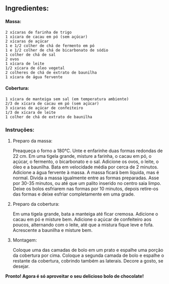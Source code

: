 ## Ingredientes:

#### Massa:

    2 xícaras de farinha de trigo
    1 xícara de cacau em pó (sem açúcar)
    2 xícaras de açúcar
    1 e 1/2 colher de chá de fermento em pó
    1 e 1/2 colher de chá de bicarbonato de sódio
    1 colher de chá de sal
    2 ovos
    1 xícara de leite
    1/2 xícara de óleo vegetal
    2 colheres de chá de extrato de baunilha
    1 xícara de água fervente

#### Cobertura:

    1 xícara de manteiga sem sal (em temperatura ambiente)
    2/3 de xícara de cacau em pó (sem açúcar)
    3 xícaras de açúcar de confeiteiro
    1/3 de xícara de leite
    1 colher de chá de extrato de baunilha

### Instruções:

1. Preparo da massa:

    Preaqueça o forno a 180°C. Unte e enfarinhe duas formas redondas de 22 cm.
    Em uma tigela grande, misture a farinha, o cacau em pó, o açúcar, o fermento, o bicarbonato e o sal.
    Adicione os ovos, o leite, o óleo e a baunilha. Bata em velocidade média por cerca de 2 minutos.
    Adicione a água fervente à massa. A massa ficará bem líquida, mas é normal.
    Divida a massa igualmente entre as formas preparadas.
    Asse por 30-35 minutos, ou até que um palito inserido no centro saia limpo.
    Deixe os bolos esfriarem nas formas por 10 minutos, depois retire-os das formas e deixe esfriar completamente em uma grade.

2. Preparo da cobertura:

    Em uma tigela grande, bata a manteiga até ficar cremosa.
    Adicione o cacau em pó e misture bem.
    Adicione o açúcar de confeiteiro aos poucos, alternando com o leite, até que a mistura fique leve e fofa.
    Acrescente a baunilha e misture bem.

3. Montagem:

    Coloque uma das camadas de bolo em um prato e espalhe uma porção da cobertura por cima.
    Coloque a segunda camada de bolo e espalhe o restante da cobertura, cobrindo também as laterais.
    Decore a gosto, se desejar.

**Pronto! Agora é só aproveitar o seu delicioso bolo de chocolate!**
